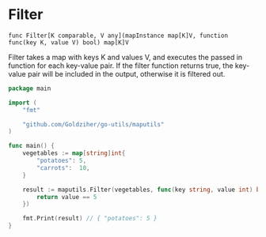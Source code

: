 # Filter

`func Filter[K comparable, V any](mapInstance map[K]V, function func(key K, value V) bool) map[K]V`

Filter takes a map with keys K and values V, and executes the passed in function for each key-value pair. If the filter
function returns true, the key-value pair will be included in the output, otherwise it is filtered out.

```go
package main

import (
	"fmt"

	"github.com/Goldziher/go-utils/maputils"
)

func main() {
	vegetables := map[string]int{
		"potatoes": 5,
		"carrots":  10,
	}

	result := maputils.Filter(vegetables, func(key string, value int) bool {
        return value == 5
	})

	fmt.Print(result) // { "potatoes": 5 }
}
```
